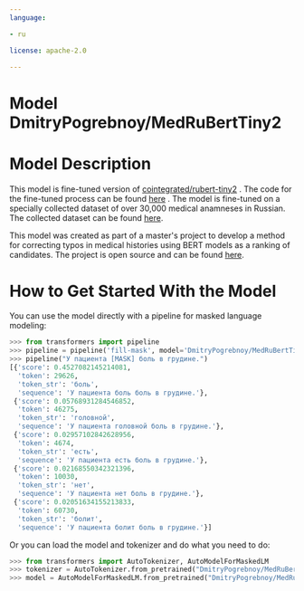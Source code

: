 ```yaml
---
language:

- ru

license: apache-2.0

---
```


# Model DmitryPogrebnoy/MedRuBertTiny2

# Model Description

This model is fine-tuned version
of [cointegrated/rubert-tiny2](https://huggingface.co/cointegrated/rubert-tiny2)
.
The code for the fine-tuned process can be
found [here](https://github.com/DmitryPogrebnoy/MedSpellChecker/blob/main/spellchecker/ml_ranging/models/med_rubert_tiny2/fine_tune_rubert_tiny2.py)
.
The model is fine-tuned on a specially collected dataset of over 30,000 medical anamneses in Russian.
The collected dataset can be
found [here](https://github.com/DmitryPogrebnoy/MedSpellChecker/blob/main/data/anamnesis/processed/all_anamnesis.csv).

This model was created as part of a master's project to develop a method for correcting typos
in medical histories using BERT models as a ranking of candidates.
The project is open source and can be found [here](https://github.com/DmitryPogrebnoy/MedSpellChecker).

# How to Get Started With the Model

You can use the model directly with a pipeline for masked language modeling:

```python
>>> from transformers import pipeline
>>> pipeline = pipeline('fill-mask', model='DmitryPogrebnoy/MedRuBertTiny2')
>>> pipeline("У пациента [MASK] боль в грудине.")
[{'score': 0.4527082145214081,
  'token': 29626,
  'token_str': 'боль',
  'sequence': 'У пациента боль боль в грудине.'},
 {'score': 0.05768931284546852,
  'token': 46275,
  'token_str': 'головной',
  'sequence': 'У пациента головной боль в грудине.'},
 {'score': 0.02957102842628956,
  'token': 4674,
  'token_str': 'есть',
  'sequence': 'У пациента есть боль в грудине.'},
 {'score': 0.02168550342321396,
  'token': 10030,
  'token_str': 'нет',
  'sequence': 'У пациента нет боль в грудине.'},
 {'score': 0.02051634155213833,
  'token': 60730,
  'token_str': 'болит',
  'sequence': 'У пациента болит боль в грудине.'}]
```

Or you can load the model and tokenizer and do what you need to do:

```python
>>> from transformers import AutoTokenizer, AutoModelForMaskedLM
>>> tokenizer = AutoTokenizer.from_pretrained("DmitryPogrebnoy/MedRuBertTiny2")
>>> model = AutoModelForMaskedLM.from_pretrained("DmitryPogrebnoy/MedRuBertTiny2")
```


